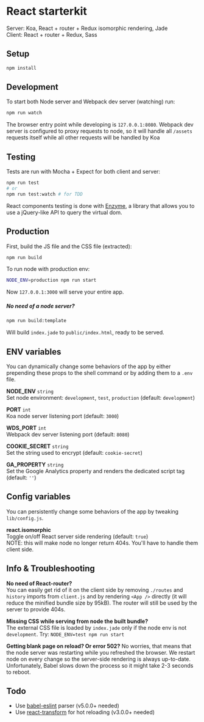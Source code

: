 # React starterkit

Server: Koa, React + router + Redux isomorphic rendering, Jade  
Client: React + router + Redux, Sass


## Setup

``` sh
npm install
```


## Development

To start both Node server and Webpack dev server (watching) run:
``` sh
npm run watch
```
The browser entry point while developing is `127.0.0.1:8080`. 
Webpack dev server is configured to proxy requests to node, so it will handle all `/assets` requests itself while all other requests will be handled by Koa


## Testing

Tests are run with Mocha + Expect for both client and server:
``` sh
npm run test 
# or
npm run test:watch # for TDD
```
React components testing is done with [Enzyme](https://github.com/airbnb/enzyme/), a library that allows you to use a jQuery-like API to query the virtual dom.


## Production

First, build the JS file and the CSS file (extracted):
``` sh
npm run build
```

To run node with production env:
``` sh
NODE_ENV=production npm run start
```
Now `127.0.0.1:3000` will serve your entire app.

##### No need of a node server?

``` sh
npm run build:template
```
Will build `index.jade` to `public/index.html`, ready to be served. 


## ENV variables

You can dynamically change some behaviors of the app by either prepending these props to the shell command or by adding them to a `.env` file.

**NODE_ENV** `string`  
Set node environment: `development`, `test`, `production` (default: `development`)

**PORT** `int`  
Koa node server listening port (default: `3000`)

**WDS_PORT** `int`  
Webpack dev server listening port (default: `8080`)

**COOKIE_SECRET** `string`  
Set the string used to encrypt  (default: `cookie-secret`)

**GA_PROPERTY** `string`  
Set the Google Analytics property and renders the dedicated script tag (default: `''`)


## Config variables

You can persistently change some behaviors of the app by tweaking `lib/config.js`.

**react.isomorphic**  
Toggle on/off React server side rendering (default: `true`)  
NOTE: this will make node no longer return 404s. You'll have to handle them client side. 


## Info & Troubleshooting

**No need of React-router?**  
You can easily get rid of it on the client side by removing `./routes` and `history` imports from `client.js` and by rendering `<App />` directly (it will reduce the minified bundle size by 95kB). The router will still be used by the server to provide 404s.

**Missing CSS while serving from node the built bundle?**  
The external CSS file is loaded by `index.jade` only if the node env is not `development`. 
Try: `NODE_ENV=test npm run start`

**Getting blank page on reload? Or error 502?**
No worries, that means that the node server was restarting while you refreshed the browser. We restart node on every change so the server-side rendering is always up-to-date. Unfortunately, Babel slows down the process so it might take 2-3 seconds to reboot.


## Todo

- Use [babel-eslint](https://github.com/babel/babel-eslint) parser (v5.0.0+ needed)
- Use [react-transform](https://github.com/gaearon/react-transform-boilerplate) for hot reloading (v3.0.0+ needed)

